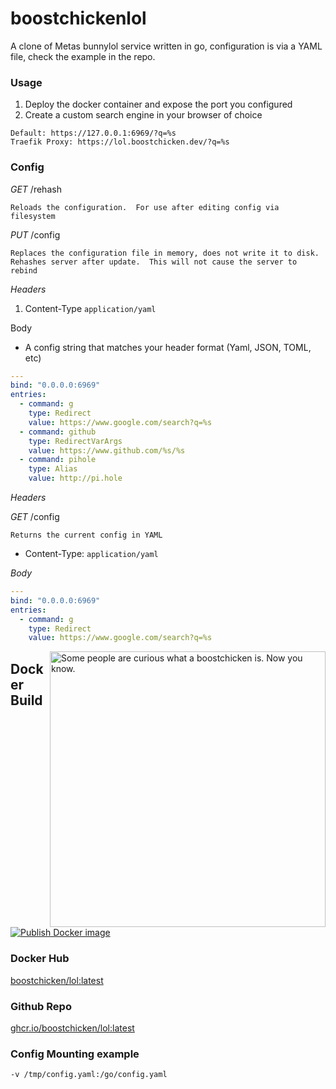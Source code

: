  # boostchickenlol
A clone of Metas bunnylol service written in go, configuration is via a YAML file, check the example in the repo.

### Usage
1. Deploy the docker container and expose the port you configured 
1. Create a custom search engine in your browser of choice 
```
Default: https://127.0.0.1:6969/?q=%s
Traefik Proxy: https://lol.boostchicken.dev/?q=%s
```

### Config
*GET* /rehash 

```Reloads the configuration.  For use after editing config via filesystem```


*PUT* /config 

```Replaces the configuration file in memory, does not write it to disk.  Rehashes server after update.  This will not cause the server to rebind```


*Headers*
1. Content-Type 
   ```application/yaml```

Body
  * A config string that matches your header format (Yaml, JSON, TOML, etc)
```yaml
---
bind: "0.0.0.0:6969"
entries: 
  - command: g
    type: Redirect
    value: https://www.google.com/search?q=%s
  - command: github
    type: RedirectVarArgs
    value: https://www.github.com/%s/%s
  - command: pihole
    type: Alias   
    value: http://pi.hole
 ```

*Headers*

*GET* /config

```Returns the current config in YAML```


* Content-Type: ```application/yaml```

*Body*
```yaml
---
bind: "0.0.0.0:6969"
entries: 
  - command: g
    type: Redirect
    value: https://www.google.com/search?q=%s
 ```
<img width="441" align="right" alt="Some people are curious what a boostchicken is.  Now you know." src="https://user-images.githubusercontent.com/427295/222669555-3b222ab6-ff78-4ce4-8735-d7cd5c104c09.png">

## Docker Build
[![Publish Docker image](https://github.com/boostchicken/lol/actions/workflows/docker-image.yml/badge.svg)](https://github.com/boostchicken/lol/actions/workflows/docker-image.yml)

### Docker Hub
[boostchicken/lol:latest](https://hub.docker.com/r/boostchicken/lol)

### Github Repo
[ghcr.io/boostchicken/lol:latest](https://github.com/boostchicken/lol/pkgs/container/lol)


### Config Mounting example

```-v /tmp/config.yaml:/go/config.yaml```

